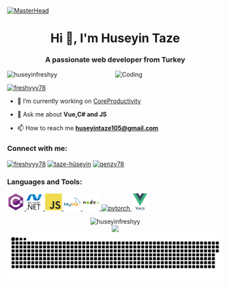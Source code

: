 [![MasterHead](https://www.pramukhdigital.com/wp-content/uploads/2018/07/New-PNC-Animated-Banners.gif)](https://rishavchanda.io)
<h1 align="center">Hi 👋, I'm Huseyin Taze</h1>
<h3 align="center">A passionate web developer from Turkey</h3>
<img align="right" alt="Coding" width="50%" src="https://camo.githubusercontent.com/40165a147c3dcea0fa1db780bb533fc5f98546ccfb9d5d05ddb2f429277f5348/68747470733a2f2f616e616c7974696373696e6469616d61672e636f6d2f77702d636f6e74656e742f75706c6f6164732f323031382f31322f646576656c6f7065722d6472696262626c652e676966">
<p align="left"> <img src="https://komarev.com/ghpvc/?username=huseyinfreshyy&label=Profile%20views&color=0e75b6&style=flat" alt="huseyinfreshyy" /> </p>

<p align="left"> <a href="https://twitter.com/freshyyy78" target="blank"><img src="https://img.shields.io/twitter/follow/freshyyy78?logo=twitter&style=for-the-badge" alt="freshyyy78" /></a> </p>

- 🔭 I’m currently working on [CoreProductivity](https://www.linkedin.com/company/core-productivity/)

- 💬 Ask me about **Vue,C# and JS**

- 📫 How to reach me **huseyintaze105@gmail.com**

<h3 align="left">Connect with me:</h3>
<p align="left">
<a href="https://twitter.com/freshyyy78" target="blank"><img align="center" src="https://raw.githubusercontent.com/rahuldkjain/github-profile-readme-generator/master/src/images/icons/Social/twitter.svg" alt="freshyyy78" height="30" width="40" /></a>
<a href="https://linkedin.com/in/taze-hüseyin" target="blank"><img align="center" src="https://raw.githubusercontent.com/rahuldkjain/github-profile-readme-generator/master/src/images/icons/Social/linked-in-alt.svg" alt="taze-hüseyin" height="30" width="40" /></a>
<a href="https://instagram.com/qenzy78" target="blank"><img align="center" src="https://raw.githubusercontent.com/rahuldkjain/github-profile-readme-generator/master/src/images/icons/Social/instagram.svg" alt="qenzy78" height="30" width="40" /></a>
</p>

<h3 align="left">Languages and Tools:</h3>
<p align="left"> <a href="https://www.w3schools.com/cs/" target="_blank" rel="noreferrer"> <img src="https://raw.githubusercontent.com/devicons/devicon/master/icons/csharp/csharp-original.svg" alt="csharp" width="40" height="40"/> </a> <a href="https://dotnet.microsoft.com/" target="_blank" rel="noreferrer"> <img src="https://raw.githubusercontent.com/devicons/devicon/master/icons/dot-net/dot-net-original-wordmark.svg" alt="dotnet" width="40" height="40"/> </a> <a href="https://developer.mozilla.org/en-US/docs/Web/JavaScript" target="_blank" rel="noreferrer"> <img src="https://raw.githubusercontent.com/devicons/devicon/master/icons/javascript/javascript-original.svg" alt="javascript" width="40" height="40"/> </a> <a href="https://www.mysql.com/" target="_blank" rel="noreferrer"> <img src="https://raw.githubusercontent.com/devicons/devicon/master/icons/mysql/mysql-original-wordmark.svg" alt="mysql" width="40" height="40"/> </a> <a href="https://nodejs.org" target="_blank" rel="noreferrer"> <img src="https://raw.githubusercontent.com/devicons/devicon/master/icons/nodejs/nodejs-original-wordmark.svg" alt="nodejs" width="40" height="40"/> </a> <a href="https://pytorch.org/" target="_blank" rel="noreferrer"> <img src="https://www.vectorlogo.zone/logos/pytorch/pytorch-icon.svg" alt="pytorch" width="40" height="40"/> </a> <a href="https://vuejs.org/" target="_blank" rel="noreferrer"> <img src="https://raw.githubusercontent.com/devicons/devicon/master/icons/vuejs/vuejs-original-wordmark.svg" alt="vuejs" width="40" height="40"/> </a> </p>

<div align="center"><img src="https://github-readme-stats.vercel.app/api?username=huseyinfreshyy&show_icons=true&locale=en" alt="huseyinfreshyy" /></div>
<div align="center">
    <img height="200px" src="https://github-readme-streak-stats.herokuapp.com/?user=huseyinfreshyy"/>
</div>
<div align="center">
	<img src="https://github.com/huseyinfreshyy/huseyinfreshyy/blob/main/assets.svg" />
</div>
